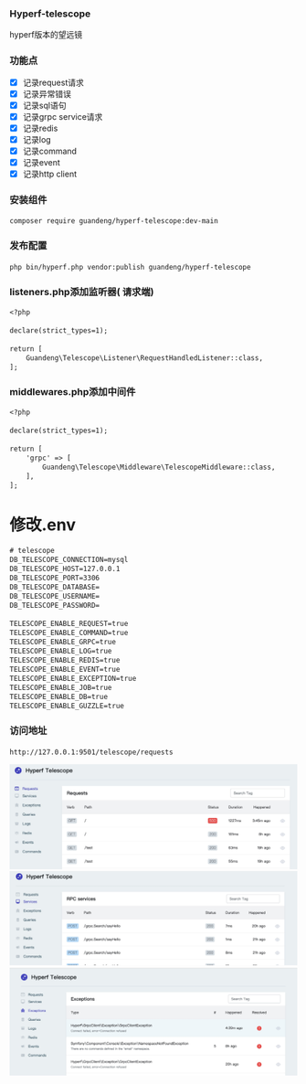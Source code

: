 ### Hyperf-telescope
hyperf版本的望远镜

### 功能点
- [x] 记录request请求
- [x] 记录异常错误
- [x] 记录sql语句
- [x] 记录grpc service请求
- [x] 记录redis
- [x] 记录log
- [x] 记录command
- [x] 记录event
- [x] 记录http client

### 安装组件
`composer require guandeng/hyperf-telescope:dev-main`

### 发布配置
`php bin/hyperf.php vendor:publish guandeng/hyperf-telescope`

### listeners.php添加监听器( 请求端)
```
<?php

declare(strict_types=1);

return [
    Guandeng\Telescope\Listener\RequestHandledListener::class,
];

```
### middlewares.php添加中间件
```
<?php

declare(strict_types=1);

return [
    'grpc' => [
        Guandeng\Telescope\Middleware\TelescopeMiddleware::class,
    ],
];

```

# 修改.env
```
# telescope
DB_TELESCOPE_CONNECTION=mysql
DB_TELESCOPE_HOST=127.0.0.1
DB_TELESCOPE_PORT=3306
DB_TELESCOPE_DATABASE=
DB_TELESCOPE_USERNAME=
DB_TELESCOPE_PASSWORD=

TELESCOPE_ENABLE_REQUEST=true
TELESCOPE_ENABLE_COMMAND=true
TELESCOPE_ENABLE_GRPC=true
TELESCOPE_ENABLE_LOG=true
TELESCOPE_ENABLE_REDIS=true
TELESCOPE_ENABLE_EVENT=true
TELESCOPE_ENABLE_EXCEPTION=true
TELESCOPE_ENABLE_JOB=true
TELESCOPE_ENABLE_DB=true
TELESCOPE_ENABLE_GUZZLE=true
```
### 访问地址

`http://127.0.0.1:9501/telescope/requests`


<img src="./requests.jpg">
<img src="./grpc.jpg">
<img src="./exception.jpg">
